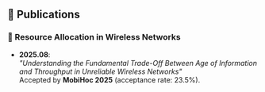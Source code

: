 <!-- Publications -->
<span id="publications"></span>
## 📝 Publications 

### 📡 Resource Allocation in Wireless Networks

- **2025.08**:  
  *"Understanding the Fundamental Trade-Off Between Age of Information and Throughput in Unreliable Wireless Networks"*  
  Accepted by **MobiHoc 2025** (acceptance rate: 23.5%).  
